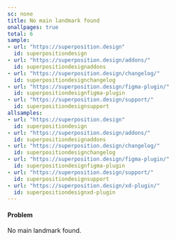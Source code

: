 ```yaml
---
sc: none
title: No main landmark found
onallpages: true
total: 6
sample: 
- url: "https://superposition.design"
  id: superpositiondesign
- url: "https://superposition.design/addons/"
  id: superpositiondesignaddons
- url: "https://superposition.design/changelog/"
  id: superpositiondesignchangelog
- url: "https://superposition.design/figma-plugin/"
  id: superpositiondesignfigma-plugin
- url: "https://superposition.design/support/"
  id: superpositiondesignsupport
allsamples: 
- url: "https://superposition.design"
  id: superpositiondesign
- url: "https://superposition.design/addons/"
  id: superpositiondesignaddons
- url: "https://superposition.design/changelog/"
  id: superpositiondesignchangelog
- url: "https://superposition.design/figma-plugin/"
  id: superpositiondesignfigma-plugin
- url: "https://superposition.design/support/"
  id: superpositiondesignsupport
- url: "https://superposition.design/xd-plugin/"
  id: superpositiondesignxd-plugin
---
```


#### Problem

No main landmark found.






